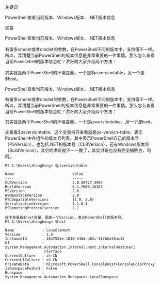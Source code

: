 
关键词

PowerShell查看当前版本、Windows版本、.NET版本信息

摘要

<p>PowerShell查看当前版本、Windows版本、.NET版本信息<br /><br />有很多cmdlet或者cmdlet的参数，在PowerShell不同的版本中，支持得不一样。所以，弄清楚当前PowerShell的版本信息是非常重要的一件事情。那么怎么查看当前PowerShell的版本信息呢？洪哥向大家介绍两个方法：<br /><br />其实就是两个PowerShell的环境变量，一个是$psversiontable，另一个是$host。<br /></p>
PowerShell查看当前版本、Windows版本、.NET版本信息

有很多cmdlet或者cmdlet的参数，在PowerShell不同的版本中，支持得不一样。所以，弄清楚当前PowerShell的版本信息是非常重要的一件事情。那么怎么查看当前PowerShell的版本信息呢？洪哥向大家介绍两个方法：

其实就是两个PowerShell的环境变量，一个是$psversiontable，另一个是$host。

先看看$psversiontable，这个变量拆开来看就是ps-version-table，表示PowerShell中各组件的版本号列表。其中表示PowerShell自己的版本号（PSVersion），也包括.NET的版本号（CLRVersion），还有Windows版本号（BuildVersion），其它的洪哥就不一一数了，其实洪哥也没有完全搞明白，呵呵。

```
PS C:\Users\zhanghong> $psversiontable

Name                           Value
----                           -----
CLRVersion                     2.0.50727.4984
BuildVersion                   6.1.7600.16385
PSVersion                      2.0
WSManStackVersion              2.0
PSCompatibleVersions           {1.0, 2.0}
SerializationVersion           1.1.0.1
PSRemotingProtocolVersion      2.1

接下来看看$host变量，里面一个Version，表示PowerShell的版本号。
PS C:\Users\zhanghong> $host

Name             : ConsoleHost
Version          : 2.0
InstanceId       : 38d7558e-1810-446d-a81c-41fb6d40ac13
UI               : System.Management.Automation.Internal.Host.InternalHostUserI
                  nterface
CurrentCulture   : zh-CN
CurrentUICulture : zh-CN
PrivateData      : Microsoft.PowerShell.ConsoleHost+ConsoleColorProxy
IsRunspacePushed : False
Runspace         : System.Management.Automation.Runspaces.LocalRunspace
```
